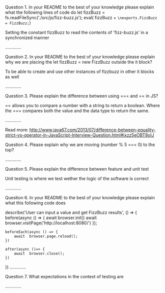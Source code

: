 
Question 1. In your README to the best of your knowledge please explain what the following lines of code do
let  fizzBuzz = fs.readFileSync('./src/js/fizz-buzz.js');
eval( fizzBuzz + `\nexports.FizzBuzz = FizzBuzz;`)

Setting the constant fizzBuzz to read the contents of 'fizz-buzz.js' in a synchronized manner 

.............

Question 2. In your README to the best of your knowledge please explain why we are placing the let fizzBuzz = new FizzBuzz outside the it block?

To be able to create and use other instances of fizzbuzz in other it blocks as well

.............


Question 3. Please explain the difference between using === and == in JS?

== allows you to compare a number with a string to return a boolean. Where the === compares both the value and the data type to return the same.

.............

Read more: http://www.java67.com/2013/07/difference-between-equality-strict-vs-operator-in-JavaScript-Interview-Question.html#ixzz5eOBT8oIJ

Question 4. Please explain why we are moving (number % 5 === 0) to the top?

.............


Question 5. Please explain the difference between feature and unit test

Unit testing is where we test wether the logic of the software is correct

.............


Question 6. In your README to the best of your knowledge please explain what this following code does

describe('User can input a value and get FizzBuzz results', () => {
    before(async () => {
        await  browser.init()
        await  browser.visitPage('http://localhost:8080/')
    });

    beforeEach(async () => {
        await  browser.page.reload();
    })

    after(async ()=> {
        await  browser.close();
    })
})
.............


Question 7. What expectations in the context of testing are

.............

